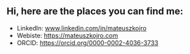 ## Hi, here are the places you can find me:

- LinkedIn: www.linkedin.com/in/mateuszkojro
- Webiste:  https://mateuszkojro.com
- ORCID:    https://orcid.org/0000-0002-4036-3733
